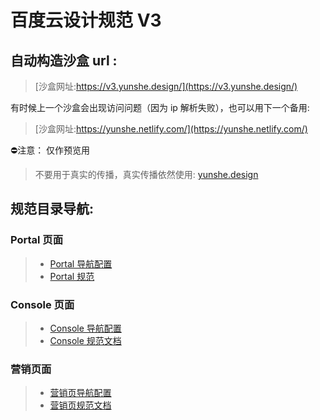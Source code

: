 # 百度云设计规范 V3

## 自动构造沙盒 url :

>[沙盒网址:https://v3.yunshe.design/](https://v3.yunshe.design/)

有时候上一个沙盒会出现访问问题（因为 ip 解析失败），也可以用下一个备用:

>[沙盒网址:https://yunshe.netlify.com/](https://yunshe.netlify.com/)

⛔注意： 仅作预览用
>不要用于真实的传播，真实传播依然使用:
>[yunshe.design](yunshe.design)

## 规范目录导航:

### Portal 页面

>- [Portal 导航配置](https://github.com/dingzu/acuStd3/blob/master/docs/.vuepress/config/subNav/portal.js)
>- [Portal 规范](https://github.com/dingzu/acuStd3/tree/master/docs/portal)

### Console 页面

>- [Console 导航配置](https://github.com/dingzu/acuStd3/blob/master/docs/.vuepress/config/subNav/console.js)
>- [Console 规范文档](https://github.com/dingzu/acuStd3/tree/master/docs/console)

### 营销页面

>- [营销页导航配置](https://github.com/dingzu/acuStd3/blob/master/docs/.vuepress/config/subNav/marketing.js)
>- [营销页规范文档](https://github.com/dingzu/acuStd3/tree/master/docs/marketing)
